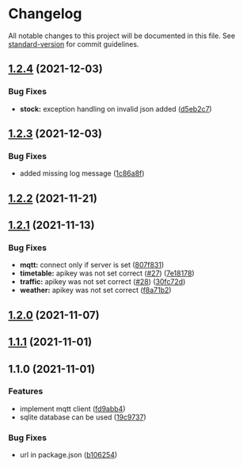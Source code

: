 # Changelog

All notable changes to this project will be documented in this file. See [standard-version](https://github.com/conventional-changelog/standard-version) for commit guidelines.

## [1.2.4](https://gitlab.com/4s1/snow-white-api/compare/v1.2.3...v1.2.4) (2021-12-03)


### Bug Fixes

* **stock:** exception handling on invalid json added ([d5eb2c7](https://gitlab.com/4s1/snow-white-api/commit/d5eb2c7dbc72d07fbe6c8d9fa16faec2a9e7f22c))

## [1.2.3](https://gitlab.com/4s1/snow-white-api/compare/v1.2.2...v1.2.3) (2021-12-03)


### Bug Fixes

* added missing log message ([1c86a8f](https://gitlab.com/4s1/snow-white-api/commit/1c86a8fbe30b0013f5b9af30b618a7b9bec66d08))

## [1.2.2](https://gitlab.com/4s1/snow-white-api/compare/v1.2.1...v1.2.2) (2021-11-21)

## [1.2.1](https://gitlab.com/4s1/snow-white-api/compare/v1.2.0...v1.2.1) (2021-11-13)


### Bug Fixes

* **mqtt:** connect only if server is set ([807f831](https://gitlab.com/4s1/snow-white-api/commit/807f831beab026b13ee940fa6d70a8a52cdb98fd))
* **timetable:** apikey was not set correct ([#27](https://gitlab.com/4s1/snow-white-api/issues/27)) ([7e18178](https://gitlab.com/4s1/snow-white-api/commit/7e18178165cd0a2a3835fb2fc1be8261725985ed))
* **traffic:** apikey was not set correct ([#28](https://gitlab.com/4s1/snow-white-api/issues/28)) ([30fc72d](https://gitlab.com/4s1/snow-white-api/commit/30fc72d8fbf7b6fe4b8efcd6bf808b948610a0eb))
* **weather:** apikey was not set correct ([f8a71b2](https://gitlab.com/4s1/snow-white-api/commit/f8a71b20ad33f7e9f18a658e226385341c5ccd0c))

## [1.2.0](https://gitlab.com/4s1/snow-white-api/compare/v1.1.1...v1.2.0) (2021-11-07)

## [1.1.1](https://gitlab.com/4s1/snow-white-api/compare/v1.1.0...v1.1.1) (2021-11-01)

## 1.1.0 (2021-11-01)


### Features

* implement mqtt client ([fd9abb4](https://gitlab.com/4s1/snow-white-api/commit/fd9abb489a37a2cfd227acdee97e2875166f2e49))
* sqlite database can be used ([19c9737](https://gitlab.com/4s1/snow-white-api/commit/19c973763212fc1310cef10d4bb212b4caf94fa5))


### Bug Fixes

* url in package.json ([b106254](https://gitlab.com/4s1/snow-white-api/commit/b10625478c50d52e6357777bf15cb69ac49b51f4))
